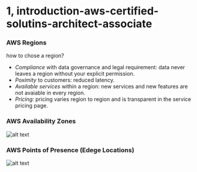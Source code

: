 # 1, introduction-aws-certified-solutins-architect-associate

### AWS Regions

how to chose a region?

- _Compliance_ with data governance and legal requirement: data never leaves a region without your explicit permission.
- _Poximity_ to customers: reduced latency.
- _Available services_ within a region: new services and new features are not avaiable in every region.
- _Pricing:_ pricing varies region to region and is transparent in the service pricing page.

### AWS Availability Zones

![alt text](https://github.com/DarrenDuanAU/Frontend_Notebook/blob/main/demo-images/aws-availability-zones.png)

### AWS Points of Presence (Edege Locations)

![alt text](https://github.com/DarrenDuanAU/Frontend_Notebook/blob/main/demo-images/aws-points-of-presence.png)
